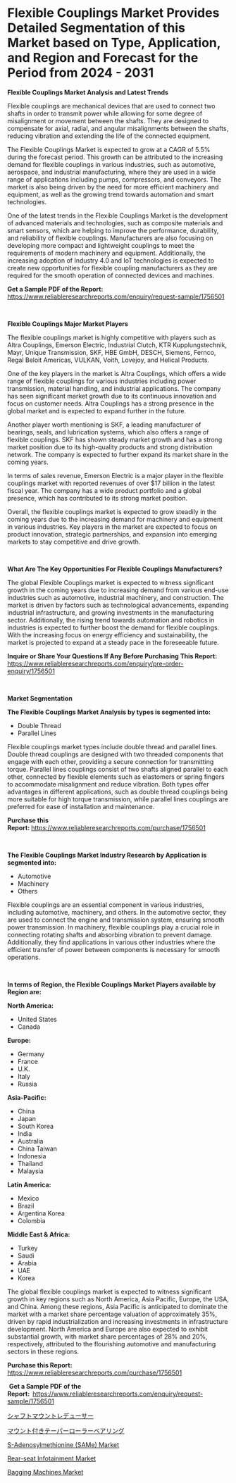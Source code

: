 <p><h1>Flexible Couplings Market Provides Detailed Segmentation of this Market based on Type, Application, and Region and Forecast for the Period from 2024 - 2031</h1></p><p><strong>Flexible Couplings Market Analysis and Latest Trends</strong></p>
<p><p>Flexible couplings are mechanical devices that are used to connect two shafts in order to transmit power while allowing for some degree of misalignment or movement between the shafts. They are designed to compensate for axial, radial, and angular misalignments between the shafts, reducing vibration and extending the life of the connected equipment.</p><p>The Flexible Couplings Market is expected to grow at a CAGR of 5.5% during the forecast period. This growth can be attributed to the increasing demand for flexible couplings in various industries, such as automotive, aerospace, and industrial manufacturing, where they are used in a wide range of applications including pumps, compressors, and conveyors. The market is also being driven by the need for more efficient machinery and equipment, as well as the growing trend towards automation and smart technologies.</p><p>One of the latest trends in the Flexible Couplings Market is the development of advanced materials and technologies, such as composite materials and smart sensors, which are helping to improve the performance, durability, and reliability of flexible couplings. Manufacturers are also focusing on developing more compact and lightweight couplings to meet the requirements of modern machinery and equipment. Additionally, the increasing adoption of Industry 4.0 and IoT technologies is expected to create new opportunities for flexible coupling manufacturers as they are required for the smooth operation of connected devices and machines.</p></p>
<p><strong>Get a Sample PDF of the Report:&nbsp;</strong> <a href="https://www.reliableresearchreports.com/enquiry/request-sample/1756501">https://www.reliableresearchreports.com/enquiry/request-sample/1756501</a></p>
<p>&nbsp;</p>
<p><strong>Flexible Couplings Major Market Players</strong></p>
<p><p>The flexible couplings market is highly competitive with players such as Altra Couplings, Emerson Electric, Industrial Clutch, KTR Kupplungstechnik, Mayr, Unique Transmission, SKF, HBE GmbH, DESCH, Siemens, Fernco, Regal Beloit Americas, VULKAN, Voith, Lovejoy, and Helical Products. </p><p>One of the key players in the market is Altra Couplings, which offers a wide range of flexible couplings for various industries including power transmission, material handling, and industrial applications. The company has seen significant market growth due to its continuous innovation and focus on customer needs. Altra Couplings has a strong presence in the global market and is expected to expand further in the future.</p><p>Another player worth mentioning is SKF, a leading manufacturer of bearings, seals, and lubrication systems, which also offers a range of flexible couplings. SKF has shown steady market growth and has a strong market position due to its high-quality products and strong distribution network. The company is expected to further expand its market share in the coming years.</p><p>In terms of sales revenue, Emerson Electric is a major player in the flexible couplings market with reported revenues of over $17 billion in the latest fiscal year. The company has a wide product portfolio and a global presence, which has contributed to its strong market position.</p><p>Overall, the flexible couplings market is expected to grow steadily in the coming years due to the increasing demand for machinery and equipment in various industries. Key players in the market are expected to focus on product innovation, strategic partnerships, and expansion into emerging markets to stay competitive and drive growth.</p></p>
<p>&nbsp;</p>
<p><strong>What Are The Key Opportunities For Flexible Couplings Manufacturers?</strong></p>
<p><p>The global Flexible Couplings market is expected to witness significant growth in the coming years due to increasing demand from various end-use industries such as automotive, industrial machinery, and construction. The market is driven by factors such as technological advancements, expanding industrial infrastructure, and growing investments in the manufacturing sector. Additionally, the rising trend towards automation and robotics in industries is expected to further boost the demand for flexible couplings. With the increasing focus on energy efficiency and sustainability, the market is projected to expand at a steady pace in the foreseeable future.</p></p>
<p><strong>Inquire or Share Your Questions If Any Before Purchasing This Report:</strong> <a href="https://www.reliableresearchreports.com/enquiry/pre-order-enquiry/1756501">https://www.reliableresearchreports.com/enquiry/pre-order-enquiry/1756501</a></p>
<p>&nbsp;</p>
<p><strong>Market Segmentation</strong></p>
<p><strong>The Flexible Couplings Market Analysis by types is segmented into:</strong></p>
<p><ul><li>Double Thread</li><li>Parallel Lines</li></ul></p>
<p><p>Flexible couplings market types include double thread and parallel lines. Double thread couplings are designed with two threaded components that engage with each other, providing a secure connection for transmitting torque. Parallel lines couplings consist of two shafts aligned parallel to each other, connected by flexible elements such as elastomers or spring fingers to accommodate misalignment and reduce vibration. Both types offer advantages in different applications, such as double thread couplings being more suitable for high torque transmission, while parallel lines couplings are preferred for ease of installation and maintenance.</p></p>
<p><strong>Purchase this Report:&nbsp;</strong><a href="https://www.reliableresearchreports.com/purchase/1756501">https://www.reliableresearchreports.com/purchase/1756501</a></p>
<p>&nbsp;</p>
<p><strong>The Flexible Couplings Market Industry Research by Application is segmented into:</strong></p>
<p><ul><li>Automotive</li><li>Machinery</li><li>Others</li></ul></p>
<p><p>Flexible couplings are an essential component in various industries, including automotive, machinery, and others. In the automotive sector, they are used to connect the engine and transmission system, ensuring smooth power transmission. In machinery, flexible couplings play a crucial role in connecting rotating shafts and absorbing vibration to prevent damage. Additionally, they find applications in various other industries where the efficient transfer of power between components is necessary for smooth operations.</p></p>
<p>&nbsp;</p>
<p><strong>In terms of Region, the Flexible Couplings Market Players available by Region are:</strong></p>
<p>
    <p> <strong> North America: </strong>
        <ul>
            <li>United States</li>
            <li>Canada</li>
        </ul>
        </p> 
    <p> <strong> Europe: </strong>
        <ul>
            <li>Germany</li>
            <li>France</li>
            <li>U.K.</li>
            <li>Italy</li>
            <li>Russia</li>
        </ul>
        </p> 
    <p> <strong> Asia-Pacific: </strong>
        <ul>
            <li>China</li>
            <li>Japan</li>
            <li>South Korea</li>
            <li>India</li>
            <li>Australia</li>
            <li>China Taiwan</li>
            <li>Indonesia</li>
            <li>Thailand</li>
            <li>Malaysia</li>
        </ul>
        </p> 
    <p> <strong> Latin America: </strong>
        <ul>
            <li>Mexico</li>
            <li>Brazil</li>
            <li>Argentina Korea</li>
            <li>Colombia</li>
        </ul>
        </p> 
    <p> <strong> Middle East & Africa: </strong>
        <ul>
            <li>Turkey</li>
            <li>Saudi</li>
            <li>Arabia</li>
            <li>UAE</li>
            <li>Korea</li>
        </ul>
    </p>
    </p>
<p><p>The global flexible couplings market is expected to witness significant growth in key regions such as North America, Asia Pacific, Europe, the USA, and China. Among these regions, Asia Pacific is anticipated to dominate the market with a market share percentage valuation of approximately 35%, driven by rapid industrialization and increasing investments in infrastructure development. North America and Europe are also expected to exhibit substantial growth, with market share percentages of 28% and 20%, respectively, attributed to the flourishing automotive and manufacturing sectors in these regions.</p></p>
<p><strong>Purchase this Report: </strong><a href="https://www.reliableresearchreports.com/purchase/1756501">https://www.reliableresearchreports.com/purchase/1756501</a></p>
<p>&nbsp;<strong>Get a Sample PDF of the Report:&nbsp;&nbsp;</strong><a href="https://www.reliableresearchreports.com/enquiry/request-sample/1756501">https://www.reliableresearchreports.com/enquiry/request-sample/1756501</a></p>
<p><strong></strong></p>
<p><p><a href="https://github.com/xtkhtofdt934839/Market-Research-Report-List-1/blob/main/1102805193834.md">シャフトマウントレデューサー</a></p><p><a href="https://github.com/ddwcuskozol07187/Market-Research-Report-List-1/blob/main/7239579193835.md">マウント付きテーパーローラーベアリング</a></p><p><a href="https://issuu.com/reportprime-2/docs/s-adenosylmethionine-same-market-size-2030.pptx">S-Adenosylmethionine (SAMe) Market</a></p><p><a href="https://issuu.com/reportprime-2/docs/rear-seat-infotainment-market-size-2030.pptx">Rear-seat Infotainment Market</a></p><p><a href="https://github.com/josesg55/Market-Research-Report-List-1/blob/main/bagging-machines-market.md">Bagging Machines Market</a></p></p>